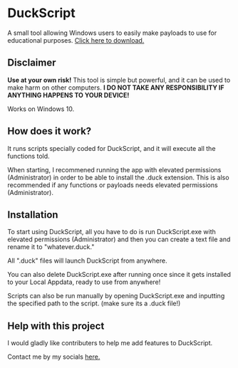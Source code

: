﻿# DuckScript

A small tool allowing Windows users to easily make payloads to use for educational purposes. [Click here to download.](https://github.com/Zebratic/DuckScript/releases)

## Disclaimer
**Use at your own risk!** This tool is simple but powerful, and it can be used to make harm on other computers.
**I DO NOT TAKE ANY RESPONSIBILITY IF ANYTHING HAPPENS TO YOUR DEVICE!**

Works on Windows 10.

## How does it work?
It runs scripts specially coded for DuckScript, and it will execute all the functions told.

When starting, I recommened running the app with elevated permissions (Administrator) in order to be able to install the .duck extension.
This is also recommended if any functions or payloads needs elevated permissions (Administrator).

## Installation
To start using DuckScript, all you have to do is run DuckScript.exe with elevated permissions (Administrator) and then you can create a text file
and rename it to "whatever.duck."

All ".duck" files will launch DuckScript from anywhere.

You can also delete DuckScript.exe after running once since it gets installed to your Local Appdata, ready to use from anywhere!

Scripts can also be run manually by opening DuckScript.exe and inputting the specified path to the script. (make sure its a .duck file!)

## Help with this project
I would gladly like contributers to help me add features to DuckScript.

Contact me by my socials [here.](https://zebraticsalley.herokuapp.com)
